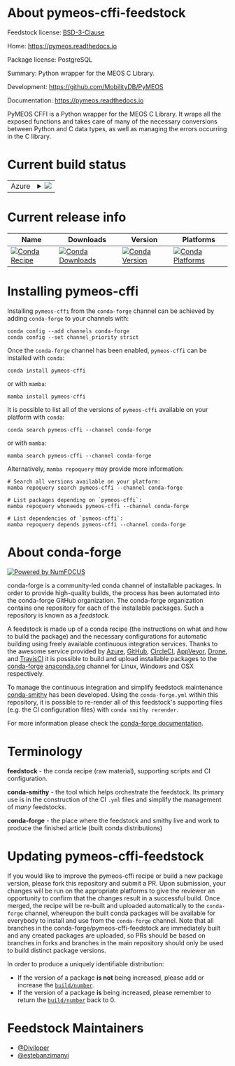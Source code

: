 About pymeos-cffi-feedstock
===========================

Feedstock license: [BSD-3-Clause](https://github.com/conda-forge/pymeos-cffi-feedstock/blob/main/LICENSE.txt)

Home: https://pymeos.readthedocs.io

Package license: PostgreSQL

Summary: Python wrapper for the MEOS C Library.

Development: https://github.com/MobilityDB/PyMEOS

Documentation: https://pymeos.readthedocs.io

PyMEOS CFFI is a Python wrapper for the MEOS C Library. It wraps all the exposed functions and takes care of many
of the necessary conversions between Python and C data types, as well as managing the errors occurring in the C
library.


Current build status
====================


<table>
    
  <tr>
    <td>Azure</td>
    <td>
      <details>
        <summary>
          <a href="https://dev.azure.com/conda-forge/feedstock-builds/_build/latest?definitionId=21981&branchName=main">
            <img src="https://dev.azure.com/conda-forge/feedstock-builds/_apis/build/status/pymeos-cffi-feedstock?branchName=main">
          </a>
        </summary>
        <table>
          <thead><tr><th>Variant</th><th>Status</th></tr></thead>
          <tbody><tr>
              <td>linux_64_python3.10.____cpython</td>
              <td>
                <a href="https://dev.azure.com/conda-forge/feedstock-builds/_build/latest?definitionId=21981&branchName=main">
                  <img src="https://dev.azure.com/conda-forge/feedstock-builds/_apis/build/status/pymeos-cffi-feedstock?branchName=main&jobName=linux&configuration=linux%20linux_64_python3.10.____cpython" alt="variant">
                </a>
              </td>
            </tr><tr>
              <td>linux_64_python3.11.____cpython</td>
              <td>
                <a href="https://dev.azure.com/conda-forge/feedstock-builds/_build/latest?definitionId=21981&branchName=main">
                  <img src="https://dev.azure.com/conda-forge/feedstock-builds/_apis/build/status/pymeos-cffi-feedstock?branchName=main&jobName=linux&configuration=linux%20linux_64_python3.11.____cpython" alt="variant">
                </a>
              </td>
            </tr><tr>
              <td>linux_64_python3.12.____cpython</td>
              <td>
                <a href="https://dev.azure.com/conda-forge/feedstock-builds/_build/latest?definitionId=21981&branchName=main">
                  <img src="https://dev.azure.com/conda-forge/feedstock-builds/_apis/build/status/pymeos-cffi-feedstock?branchName=main&jobName=linux&configuration=linux%20linux_64_python3.12.____cpython" alt="variant">
                </a>
              </td>
            </tr><tr>
              <td>linux_64_python3.13.____cp313</td>
              <td>
                <a href="https://dev.azure.com/conda-forge/feedstock-builds/_build/latest?definitionId=21981&branchName=main">
                  <img src="https://dev.azure.com/conda-forge/feedstock-builds/_apis/build/status/pymeos-cffi-feedstock?branchName=main&jobName=linux&configuration=linux%20linux_64_python3.13.____cp313" alt="variant">
                </a>
              </td>
            </tr><tr>
              <td>linux_64_python3.9.____cpython</td>
              <td>
                <a href="https://dev.azure.com/conda-forge/feedstock-builds/_build/latest?definitionId=21981&branchName=main">
                  <img src="https://dev.azure.com/conda-forge/feedstock-builds/_apis/build/status/pymeos-cffi-feedstock?branchName=main&jobName=linux&configuration=linux%20linux_64_python3.9.____cpython" alt="variant">
                </a>
              </td>
            </tr><tr>
              <td>osx_64_python3.10.____cpython</td>
              <td>
                <a href="https://dev.azure.com/conda-forge/feedstock-builds/_build/latest?definitionId=21981&branchName=main">
                  <img src="https://dev.azure.com/conda-forge/feedstock-builds/_apis/build/status/pymeos-cffi-feedstock?branchName=main&jobName=osx&configuration=osx%20osx_64_python3.10.____cpython" alt="variant">
                </a>
              </td>
            </tr><tr>
              <td>osx_64_python3.11.____cpython</td>
              <td>
                <a href="https://dev.azure.com/conda-forge/feedstock-builds/_build/latest?definitionId=21981&branchName=main">
                  <img src="https://dev.azure.com/conda-forge/feedstock-builds/_apis/build/status/pymeos-cffi-feedstock?branchName=main&jobName=osx&configuration=osx%20osx_64_python3.11.____cpython" alt="variant">
                </a>
              </td>
            </tr><tr>
              <td>osx_64_python3.12.____cpython</td>
              <td>
                <a href="https://dev.azure.com/conda-forge/feedstock-builds/_build/latest?definitionId=21981&branchName=main">
                  <img src="https://dev.azure.com/conda-forge/feedstock-builds/_apis/build/status/pymeos-cffi-feedstock?branchName=main&jobName=osx&configuration=osx%20osx_64_python3.12.____cpython" alt="variant">
                </a>
              </td>
            </tr><tr>
              <td>osx_64_python3.13.____cp313</td>
              <td>
                <a href="https://dev.azure.com/conda-forge/feedstock-builds/_build/latest?definitionId=21981&branchName=main">
                  <img src="https://dev.azure.com/conda-forge/feedstock-builds/_apis/build/status/pymeos-cffi-feedstock?branchName=main&jobName=osx&configuration=osx%20osx_64_python3.13.____cp313" alt="variant">
                </a>
              </td>
            </tr><tr>
              <td>osx_64_python3.9.____cpython</td>
              <td>
                <a href="https://dev.azure.com/conda-forge/feedstock-builds/_build/latest?definitionId=21981&branchName=main">
                  <img src="https://dev.azure.com/conda-forge/feedstock-builds/_apis/build/status/pymeos-cffi-feedstock?branchName=main&jobName=osx&configuration=osx%20osx_64_python3.9.____cpython" alt="variant">
                </a>
              </td>
            </tr>
          </tbody>
        </table>
      </details>
    </td>
  </tr>
</table>

Current release info
====================

| Name | Downloads | Version | Platforms |
| --- | --- | --- | --- |
| [![Conda Recipe](https://img.shields.io/badge/recipe-pymeos--cffi-green.svg)](https://anaconda.org/conda-forge/pymeos-cffi) | [![Conda Downloads](https://img.shields.io/conda/dn/conda-forge/pymeos-cffi.svg)](https://anaconda.org/conda-forge/pymeos-cffi) | [![Conda Version](https://img.shields.io/conda/vn/conda-forge/pymeos-cffi.svg)](https://anaconda.org/conda-forge/pymeos-cffi) | [![Conda Platforms](https://img.shields.io/conda/pn/conda-forge/pymeos-cffi.svg)](https://anaconda.org/conda-forge/pymeos-cffi) |

Installing pymeos-cffi
======================

Installing `pymeos-cffi` from the `conda-forge` channel can be achieved by adding `conda-forge` to your channels with:

```
conda config --add channels conda-forge
conda config --set channel_priority strict
```

Once the `conda-forge` channel has been enabled, `pymeos-cffi` can be installed with `conda`:

```
conda install pymeos-cffi
```

or with `mamba`:

```
mamba install pymeos-cffi
```

It is possible to list all of the versions of `pymeos-cffi` available on your platform with `conda`:

```
conda search pymeos-cffi --channel conda-forge
```

or with `mamba`:

```
mamba search pymeos-cffi --channel conda-forge
```

Alternatively, `mamba repoquery` may provide more information:

```
# Search all versions available on your platform:
mamba repoquery search pymeos-cffi --channel conda-forge

# List packages depending on `pymeos-cffi`:
mamba repoquery whoneeds pymeos-cffi --channel conda-forge

# List dependencies of `pymeos-cffi`:
mamba repoquery depends pymeos-cffi --channel conda-forge
```


About conda-forge
=================

[![Powered by
NumFOCUS](https://img.shields.io/badge/powered%20by-NumFOCUS-orange.svg?style=flat&colorA=E1523D&colorB=007D8A)](https://numfocus.org)

conda-forge is a community-led conda channel of installable packages.
In order to provide high-quality builds, the process has been automated into the
conda-forge GitHub organization. The conda-forge organization contains one repository
for each of the installable packages. Such a repository is known as a *feedstock*.

A feedstock is made up of a conda recipe (the instructions on what and how to build
the package) and the necessary configurations for automatic building using freely
available continuous integration services. Thanks to the awesome service provided by
[Azure](https://azure.microsoft.com/en-us/services/devops/), [GitHub](https://github.com/),
[CircleCI](https://circleci.com/), [AppVeyor](https://www.appveyor.com/),
[Drone](https://cloud.drone.io/welcome), and [TravisCI](https://travis-ci.com/)
it is possible to build and upload installable packages to the
[conda-forge](https://anaconda.org/conda-forge) [anaconda.org](https://anaconda.org/)
channel for Linux, Windows and OSX respectively.

To manage the continuous integration and simplify feedstock maintenance
[conda-smithy](https://github.com/conda-forge/conda-smithy) has been developed.
Using the ``conda-forge.yml`` within this repository, it is possible to re-render all of
this feedstock's supporting files (e.g. the CI configuration files) with ``conda smithy rerender``.

For more information please check the [conda-forge documentation](https://conda-forge.org/docs/).

Terminology
===========

**feedstock** - the conda recipe (raw material), supporting scripts and CI configuration.

**conda-smithy** - the tool which helps orchestrate the feedstock.
                   Its primary use is in the construction of the CI ``.yml`` files
                   and simplify the management of *many* feedstocks.

**conda-forge** - the place where the feedstock and smithy live and work to
                  produce the finished article (built conda distributions)


Updating pymeos-cffi-feedstock
==============================

If you would like to improve the pymeos-cffi recipe or build a new
package version, please fork this repository and submit a PR. Upon submission,
your changes will be run on the appropriate platforms to give the reviewer an
opportunity to confirm that the changes result in a successful build. Once
merged, the recipe will be re-built and uploaded automatically to the
`conda-forge` channel, whereupon the built conda packages will be available for
everybody to install and use from the `conda-forge` channel.
Note that all branches in the conda-forge/pymeos-cffi-feedstock are
immediately built and any created packages are uploaded, so PRs should be based
on branches in forks and branches in the main repository should only be used to
build distinct package versions.

In order to produce a uniquely identifiable distribution:
 * If the version of a package **is not** being increased, please add or increase
   the [``build/number``](https://docs.conda.io/projects/conda-build/en/latest/resources/define-metadata.html#build-number-and-string).
 * If the version of a package **is** being increased, please remember to return
   the [``build/number``](https://docs.conda.io/projects/conda-build/en/latest/resources/define-metadata.html#build-number-and-string)
   back to 0.

Feedstock Maintainers
=====================

* [@Diviloper](https://github.com/Diviloper/)
* [@estebanzimanyi](https://github.com/estebanzimanyi/)

